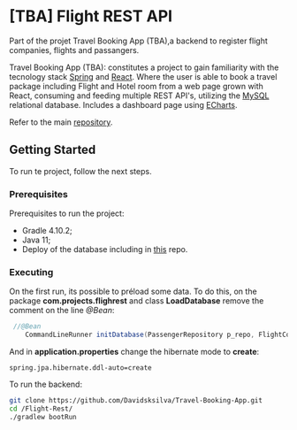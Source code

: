 # [TBA] Flight REST API

Part of the projet Travel Booking App (TBA),a backend to register flight companies, flights and passangers.

Travel Booking App (TBA): constitutes a project to gain familiarity with the tecnology stack [Spring](https://spring.io/) and [React](https://reactjs.org/). Where the user is able to book a travel package including Flight and Hotel room from a web page grown with React, consuming and feeding multiple REST API's, utilizing the [MySQL](https://www.mysql.com/) relational database. Includes a dashboard page using [ECharts](https://echarts.baidu.com/).

Refer to the main [repository](https://github.com/Davidsksilva/travel-booking-app).

## Getting Started

To run te project, follow the next steps.

### Prerequisites

Prerequisites to run the project:

- Gradle 4.10.2;
- Java 11;
- Deploy of the database including in [this](https://github.com/Davidsksilva/travel-booking-app) repo.

### Executing

On the first run, its possible to préload some data. To do this, on the package **com.projects.flighrest** and class **LoadDatabase** remove the comment on the line *@Bean*:

```Java
 //@Bean
    CommandLineRunner initDatabase(PassengerRepository p_repo, FlightCompanyRepository fc_repo, FlightRepository f_repo)
```

And in **application.properties** change the hibernate mode to **create**:

```properties
spring.jpa.hibernate.ddl-auto=create
```

To run the backend:

```bash
git clone https://github.com/Davidsksilva/Travel-Booking-App.git
cd /Flight-Rest/
./gradlew bootRun
```
